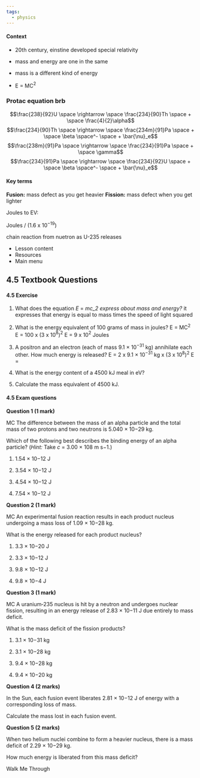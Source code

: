 ```yaml
---
tags:
  - physics
---
```

#### Context
- 20th century, einstine developed special relativity
- mass and energy are one in the same
- mass is a different kind of energy

- E = MC$^2$

### Protac equation brb
$$\frac{238}{92}U \space \rightarrow \space \frac{234}{90}Th \space + \space \frac{4}{2}\alpha$$
$$\frac{234}{90}Th \space \rightarrow \space \frac{234m}{91}Pa \space + \space \beta \space^- \space + \bar{\nu}_e$$
$$\frac{238m}{91}Pa \space \rightarrow \space \frac{234}{91}Pa \space + \space \gamma$$
$$\frac{234}{91}Pa \space \rightarrow \space \frac{234}{92}U \space + \space \beta \space^- \space + \bar{\nu}_e$$
#### Key terms
**Fusion:** mass defect as you get heavier
**Fission:** mass defect when you get lighter

Joules to EV:

Joules / (1.6 x 10$^{-19}$)

chain reaction from nuetron as U-235 releases

- Lesson content
- Resources
- Main menu

## 4.5 Textbook Questions

#### 4.5 Exercise

1. What does the equation _E_ = _mc_2 express about mass and energy?_
    it expresses that energy is equal to mass times the speed of light squared
2. What is the energy equivalent of 100 grams of mass in joules?
    E = MC$^2$ 
    E = 100 x (3 x 10$^8$)$^2$
    E = 9 x 10$^2$ Joules
3. A positron and an electron (each of mass 9.1 × 10$^{−31}$ kg) annihilate each other. How much energy is released?
    E = 2 x 9.1 × 10$^{−31}$ kg x (3 x 10$^8$)$^2$
    E = 
4. What is the energy content of a 4500 kJ meal in eV?
    
5. Calculate the mass equivalent of 4500 kJ.
    

#### 4.5 Exam questions

**[](https://content2.learnon.com.au/embedded-searchlight?&isbn=9781119887843&assetid=tlvd-4085)Question 1 (1 mark)**

MC The difference between the mass of an alpha particle and the total mass of two protons and two neutrons is 5.040 × 10−29 kg.

Which of the following best describes the binding energy of an alpha particle? (_Hint:_ Take _c_ = 3.00 × 108 m s−1.)

1. 1.54 × 10−12 J
    
2. 3.54 × 10−12 J
    
3. 4.54 × 10−12 J
    
4. 7.54 × 10−12 J
    

**[](https://content2.learnon.com.au/embedded-searchlight?&isbn=9781119887843&assetid=tlvd-4086)Question 2 (1 mark)**

MC An experimental fusion reaction results in each product nucleus undergoing a mass loss of 1.09 × 10−28 kg.

What is the energy released for each product nucleus?

1. 3.3 × 10−20 J
    
2. 3.3 × 10−12 J
    
3. 9.8 × 10−12 J
    
4. 9.8 × 10−4 J
    

**[](https://content2.learnon.com.au/embedded-searchlight?&isbn=9781119887843&assetid=tlvd-4087)Question 3 (1 mark)**

MC A uranium‐235 nucleus is hit by a neutron and undergoes nuclear fission, resulting in an energy release of 2.83 × 10−11 J due entirely to mass deficit.

What is the mass deficit of the fission products?

1. 3.1 × 10−31 kg
    
2. 3.1 × 10−28 kg
    
3. 9.4 × 10−28 kg
    
4. 9.4 × 10−20 kg
    

**[](https://content2.learnon.com.au/embedded-searchlight?&isbn=9781119887843&assetid=tlvd-4088)Question 4 (2 marks)**

In the Sun, each fusion event liberates 2.81 × 10−12 J of energy with a corresponding loss of mass.

Calculate the mass lost in each fusion event.

**[](https://content2.learnon.com.au/embedded-searchlight?&isbn=9781119887843&assetid=tlvd-4089)Question 5 (2 marks)**

When two helium nuclei combine to form a heavier nucleus, there is a mass deficit of 2.29 × 10−29 kg.

How much energy is liberated from this mass deficit?

Walk Me Through